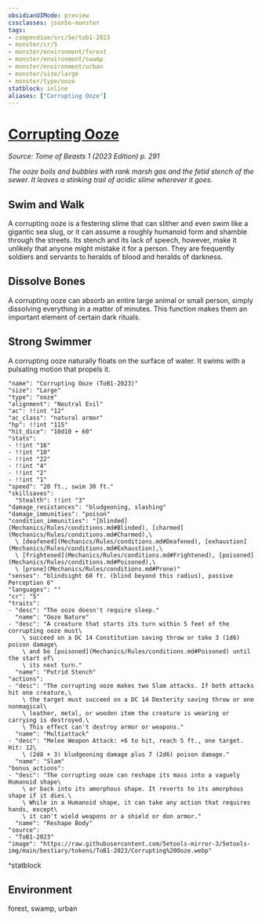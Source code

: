 ```yaml
---
obsidianUIMode: preview
cssclasses: json5e-monster
tags:
- compendium/src/5e/tob1-2023
- monster/cr/5
- monster/environment/forest
- monster/environment/swamp
- monster/environment/urban
- monster/size/large
- monster/type/ooze
statblock: inline
aliases: ["Corrupting Ooze"]
---
```

# [Corrupting Ooze](Mechanics\bestiary\ooze/corrupting-ooze-tob1-2023.md)
*Source: Tome of Beasts 1 (2023 Edition) p. 291*  

*The ooze boils and bubbles with rank marsh gas and the fetid stench of the sewer. It leaves a stinking trail of acidic slime wherever it goes.*

## Swim and Walk

A corrupting ooze is a festering slime that can slither and even swim like a gigantic sea slug, or it can assume a roughly humanoid form and shamble through the streets. Its stench and its lack of speech, however, make it unlikely that anyone might mistake it for a person. They are frequently soldiers and servants to heralds of blood and heralds of darkness.

## Dissolve Bones

A corrupting ooze can absorb an entire large animal or small person, simply dissolving everything in a matter of minutes. This function makes them an important element of certain dark rituals.

## Strong Swimmer

A corrupting ooze naturally floats on the surface of water. It swims with a pulsating motion that propels it.

```statblock
"name": "Corrupting Ooze (ToB1-2023)"
"size": "Large"
"type": "ooze"
"alignment": "Neutral Evil"
"ac": !!int "12"
"ac_class": "natural armor"
"hp": !!int "115"
"hit_dice": "10d10 + 60"
"stats":
- !!int "16"
- !!int "10"
- !!int "22"
- !!int "4"
- !!int "2"
- !!int "1"
"speed": "20 ft., swim 30 ft."
"skillsaves":
  "Stealth": !!int "3"
"damage_resistances": "bludgeoning, slashing"
"damage_immunities": "poison"
"condition_immunities": "[blinded](Mechanics/Rules/conditions.md#Blinded), [charmed](Mechanics/Rules/conditions.md#Charmed),\
  \ [deafened](Mechanics/Rules/conditions.md#Deafened), [exhaustion](Mechanics/Rules/conditions.md#Exhaustion),\
  \ [frightened](Mechanics/Rules/conditions.md#Frightened), [poisoned](Mechanics/Rules/conditions.md#Poisoned),\
  \ [prone](Mechanics/Rules/conditions.md#Prone)"
"senses": "blindsight 60 ft. (blind beyond this radius), passive Perception 6"
"languages": ""
"cr": "5"
"traits":
- "desc": "The ooze doesn't require sleep."
  "name": "Ooze Nature"
- "desc": "A creature that starts its turn within 5 feet of the corrupting ooze must\
    \ succeed on a DC 14 Constitution saving throw or take 3 (1d6) poison damage\
    \ and be [poisoned](Mechanics/Rules/conditions.md#Poisoned) until the start of\
    \ its next turn."
  "name": "Putrid Stench"
"actions":
- "desc": "The corrupting ooze makes two Slam attacks. If both attacks hit one creature,\
    \ the target must succeed on a DC 14 Dexterity saving throw or one nonmagical\
    \ leather, metal, or wooden item the creature is wearing or carrying is destroyed.\
    \ This effect can't destroy armor or weapons."
  "name": "Multiattack"
- "desc": "Melee Weapon Attack: +6 to hit, reach 5 ft., one target. Hit: 12\
    \ (2d8 + 3) bludgeoning damage plus 7 (2d6) poison damage."
  "name": "Slam"
"bonus_actions":
- "desc": "The corrupting ooze can reshape its mass into a vaguely Humanoid shape\
    \ or back into its amorphous shape. It reverts to its amorphous shape if it dies.\
    \ While in a Humanoid shape, it can take any action that requires hands, except\
    \ it can't wield weapons or a shield or don armor."
  "name": "Reshape Body"
"source":
- "ToB1-2023"
"image": "https://raw.githubusercontent.com/5etools-mirror-3/5etools-img/main/bestiary/tokens/ToB1-2023/Corrupting%20Ooze.webp"
```
^statblock

## Environment

forest, swamp, urban